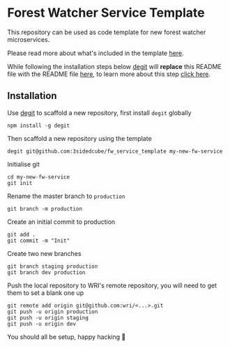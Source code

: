 # Forest Watcher Service Template

This repository can be used as code template for new forest watcher microservices.

Please read more about what's included in the template [here](https://github.com/3sidedcube/fw_service_readme_template).

While following the installation steps below [degit](https://github.com/Rich-Harris/degit) will **replace** this README file with the README file [here](https://github.com/3sidedcube/fw_service_readme_template), to learn more about this step [click here](https://github.com/Rich-Harris/degit#actions).

## Installation

Use [degit](https://github.com/Rich-Harris/degit) to scaffold a new repository, first install `degit` globally
```shell
npm install -g degit
```
Then scaffold a new repository using the template
```shell
degit git@github.com:3sidedcube/fw_service_template my-new-fw-service
```
Initialise git
```shell
cd my-new-fw-service
git init
```
Rename the master branch to `production`
```shell
git branch -m production
```
Create an initial commit to production
```shell
git add .
git commit -m "Init"
```
Create two new branches
```shell
git branch staging production
git branch dev production
```
Push the local repository to WRI's remote repository, you will need to get them to set a blank one up
```shell
git remote add origin git@github.com:wri/<...>.git
git push -u origin production
git push -u origin staging
git push -u origin dev
```
You should all be setup, happy hacking 💚
